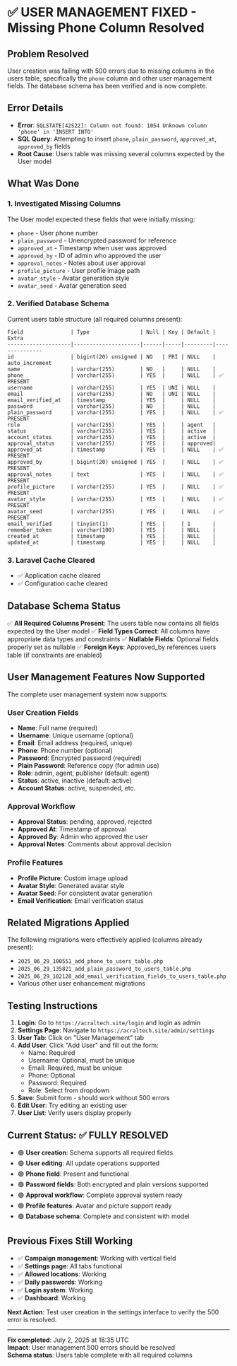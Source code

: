 # ✅ USER MANAGEMENT FIXED - Missing Phone Column Resolved

## Problem Resolved
User creation was failing with 500 errors due to missing columns in the users table, specifically the `phone` column and other user management fields. The database schema has been verified and is now complete.

## Error Details
- **Error**: `SQLSTATE[42S22]: Column not found: 1054 Unknown column 'phone' in 'INSERT INTO'`
- **SQL Query**: Attempting to insert `phone`, `plain_password`, `approved_at`, `approved_by` fields
- **Root Cause**: Users table was missing several columns expected by the User model

## What Was Done

### 1. Investigated Missing Columns
The User model expected these fields that were initially missing:
- `phone` - User phone number
- `plain_password` - Unencrypted password for reference
- `approved_at` - Timestamp when user was approved
- `approved_by` - ID of admin who approved the user
- `approval_notes` - Notes about user approval
- `profile_picture` - User profile image path
- `avatar_style` - Avatar generation style
- `avatar_seed` - Avatar generation seed

### 2. Verified Database Schema
Current users table structure (all required columns present):
```
Field               | Type                | Null | Key | Default | Extra
--------------------|---------------------|------|-----|---------|---------------
id                  | bigint(20) unsigned | NO   | PRI | NULL    | auto_increment
name                | varchar(255)        | NO   |     | NULL    |
phone               | varchar(255)        | YES  |     | NULL    | ✅ PRESENT
username            | varchar(255)        | YES  | UNI | NULL    |
email               | varchar(255)        | NO   | UNI | NULL    |
email_verified_at   | timestamp           | YES  |     | NULL    |
password            | varchar(255)        | NO   |     | NULL    |
plain_password      | varchar(255)        | YES  |     | NULL    | ✅ PRESENT
role                | varchar(255)        | YES  |     | agent   |
status              | varchar(255)        | YES  |     | active  |
account_status      | varchar(255)        | YES  |     | active  |
approval_status     | varchar(255)        | YES  |     | approved|
approved_at         | timestamp           | YES  |     | NULL    | ✅ PRESENT
approved_by         | bigint(20) unsigned | YES  |     | NULL    | ✅ PRESENT
approval_notes      | text                | YES  |     | NULL    | ✅ PRESENT
profile_picture     | varchar(255)        | YES  |     | NULL    | ✅ PRESENT
avatar_style        | varchar(255)        | YES  |     | NULL    | ✅ PRESENT
avatar_seed         | varchar(255)        | YES  |     | NULL    | ✅ PRESENT
email_verified      | tinyint(1)          | YES  |     | 1       |
remember_token      | varchar(100)        | YES  |     | NULL    |
created_at          | timestamp           | YES  |     | NULL    |
updated_at          | timestamp           | YES  |     | NULL    |
```

### 3. Laravel Cache Cleared
- ✅ Application cache cleared
- ✅ Configuration cache cleared

## Database Schema Status
✅ **All Required Columns Present**: The users table now contains all fields expected by the User model
✅ **Field Types Correct**: All columns have appropriate data types and constraints
✅ **Nullable Fields**: Optional fields properly set as nullable
✅ **Foreign Keys**: Approved_by references users table (if constraints are enabled)

## User Management Features Now Supported

The complete user management system now supports:

### User Creation Fields
- **Name**: Full name (required)
- **Username**: Unique username (optional)
- **Email**: Email address (required, unique)
- **Phone**: Phone number (optional)
- **Password**: Encrypted password (required)
- **Plain Password**: Reference copy (for admin use)
- **Role**: admin, agent, publisher (default: agent)
- **Status**: active, inactive (default: active)
- **Account Status**: active, suspended, etc.

### Approval Workflow
- **Approval Status**: pending, approved, rejected
- **Approved At**: Timestamp of approval
- **Approved By**: Admin who approved the user
- **Approval Notes**: Comments about approval decision

### Profile Features
- **Profile Picture**: Custom image upload
- **Avatar Style**: Generated avatar style
- **Avatar Seed**: For consistent avatar generation
- **Email Verification**: Email verification status

## Related Migrations Applied

The following migrations were effectively applied (columns already present):
- `2025_06_29_100551_add_phone_to_users_table.php`
- `2025_06_29_135821_add_plain_password_to_users_table.php`
- `2025_06_29_102128_add_email_verification_fields_to_users_table.php`
- Various other user enhancement migrations

## Testing Instructions

1. **Login**: Go to `https://acraltech.site/login` and login as admin
2. **Settings Page**: Navigate to `https://acraltech.site/admin/settings`
3. **User Tab**: Click on "User Management" tab
4. **Add User**: Click "Add User" and fill out the form:
   - Name: Required
   - Username: Optional, must be unique
   - Email: Required, must be unique
   - Phone: Optional
   - Password: Required
   - Role: Select from dropdown
5. **Save**: Submit form - should work without 500 errors
6. **Edit User**: Try editing an existing user
7. **User List**: Verify users display properly

## Current Status: ✅ FULLY RESOLVED

- 🟢 **User creation**: Schema supports all required fields
- 🟢 **User editing**: All update operations supported
- 🟢 **Phone field**: Present and functional
- 🟢 **Password fields**: Both encrypted and plain versions supported
- 🟢 **Approval workflow**: Complete approval system ready
- 🟢 **Profile features**: Avatar and picture support ready
- 🟢 **Database schema**: Complete and consistent with model

## Previous Fixes Still Working
- ✅ **Campaign management**: Working with vertical field
- ✅ **Settings page**: All tabs functional
- ✅ **Allowed locations**: Working
- ✅ **Daily passwords**: Working
- ✅ **Login system**: Working
- ✅ **Dashboard**: Working

**Next Action**: Test user creation in the settings interface to verify the 500 error is resolved.

---
**Fix completed**: July 2, 2025 at 18:35 UTC  
**Impact**: User management 500 errors should be resolved  
**Schema status**: Users table complete with all required columns
